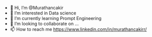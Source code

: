 - 👋 Hi, I’m @Murathancakir
- 👀 I’m interested in Data science
- 🌱 I’m currently learning Prompt Engineering
- 💞️ I’m looking to collaborate on ...
- 📫 How to reach me https://www.linkedin.com/in/murathancakirr/

<!---
Murathancakir/Murathancakir is a ✨ special ✨ repository because its `README.md` (this file) appears on your GitHub profile.
You can click the Preview link to take a look at your changes.
--->
